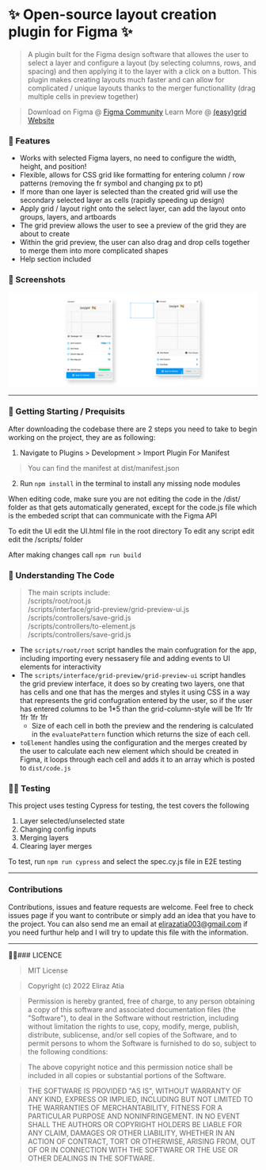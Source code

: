 # ✨ Open-source layout creation plugin for Figma ✨

> A plugin built for the Figma design software that allowes the user to select a layer and configure a layout (by selecting columns, rows, and spacing) and then applying it to the layer with a click on a button. This plugin makes creating layouts much faster and can allow for complicated / unique layouts thanks to the merger functionallity (drag multiple cells in preview together)

> Download on Figma @ [Figma Community]()
Learn More @ [(easy)grid Website]()

### 💫 Features
- Works with selected Figma layers, no need to configure the width, height, and position!
- Flexible, allows for CSS grid like formatting for entering column / row patterns (removing the fr symbol and changing px to pt)
- If more than one layer is selected than the created grid will use the secondary selected layer as cells (rapidly speeding up design)
- Apply grid / layout right onto the select layer, can add the layout onto groups, layers, and artboards
- The grid preview allows the user to see a preview of the grid they are about to create
- Within the grid preview, the user can also drag and drop cells together to merge them into more complicated shapes
- Help section included

### 📸 Screenshots
![Screenshot of app](https://github.com/eliraz003/easygrid-plugin/blob/main/preview-screenshot.png?raw=true)

---

### 🏃️ Getting Starting / Prequisits 
<!-- > After downloading the project, open Figma and open a project
Navigate to Plugins > Development > Import Plugin For Manifest
You can find the manifest at dist/manifest.json -->

After downloading the codebase there are 2 steps you need to take to begin working on the project, they are as following:<br>
1. Navigate to Plugins > Development > Import Plugin For Manifest
> You can find the manifest at dist/manifest.json <br>
2. Run `npm install` in the terminal to install any missing node modules<br>

When editing code, make sure you are not editing the code in the /dist/ folder as that gets automatically generated, 
except for the code.js file which is the embeded script that can communicate with the Figma API

To edit the UI edit the UI.html file in the root directory
To edit any script edit edit the /scripts/ folder

After making changes call `npm run build` 

### 🧐 Understanding The Code

> The main scripts include:<br>
/scripts/root/root.js<br>
/scripts/interface/grid-preview/grid-preview-ui.js<br>
/scripts/controllers/save-grid.js<br>
/scripts/controllers/to-element.js<br>
/scripts/controllers/save-grid.js<br>

- The `scripts/root/root` script handles the main confugration for the app, including importing every nessasery file and adding events to UI elements for interactivity
- The `scripts/interface/grid-preview/grid-preview-ui` script handles the grid preview interface, it does so by creating two layers, one that has cells and one that has the merges and styles it using CSS in a way that represents the grid confugration entered by the user, so if the user has entered columns to be 1*5 than the grid-column-style will be 1fr 1fr 1fr 1fr 1fr
    - Size of each cell in both the preview and the rendering is calculated in the `evaluatePattern` function which returns the size of each cell.
- `toElement` handles using the configuration and the merges created by the user to calculate each new element which should be created in Figma, it loops through each cell and adds it to an array which is posted to `dist/code.js`

### 👨‍🔧 Testing

This project uses testing Cypress for testing, the test covers the following<br>
1. Layer selected/unselected state<br>
2. Changing config inputs<br>
3. Merging layers<br>
4. Clearing layer merges<br>

To test, run `npm run cypress` and select the spec.cy.js file in E2E testing

---
### Contributions

Contributions, issues and feature requests are welcome. Feel free to check issues page if you want to contribute or simply add an idea that you have to the project. You can also send me an email at [elirazatia003@gmail.com]() if you need furthur help and I will try to update this file with the information.

---

👨‍🔧### LICENCE

> MIT License

> Copyright (c) 2022 Eliraz Atia

> Permission is hereby granted, free of charge, to any person obtaining a copy
of this software and associated documentation files (the "Software"), to deal
in the Software without restriction, including without limitation the rights
to use, copy, modify, merge, publish, distribute, sublicense, and/or sell
copies of the Software, and to permit persons to whom the Software is
furnished to do so, subject to the following conditions:

> The above copyright notice and this permission notice shall be included in all
copies or substantial portions of the Software.

> THE SOFTWARE IS PROVIDED "AS IS", WITHOUT WARRANTY OF ANY KIND, EXPRESS OR
IMPLIED, INCLUDING BUT NOT LIMITED TO THE WARRANTIES OF MERCHANTABILITY,
FITNESS FOR A PARTICULAR PURPOSE AND NONINFRINGEMENT. IN NO EVENT SHALL THE
AUTHORS OR COPYRIGHT HOLDERS BE LIABLE FOR ANY CLAIM, DAMAGES OR OTHER
LIABILITY, WHETHER IN AN ACTION OF CONTRACT, TORT OR OTHERWISE, ARISING FROM,
OUT OF OR IN CONNECTION WITH THE SOFTWARE OR THE USE OR OTHER DEALINGS IN THE
SOFTWARE.
